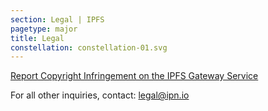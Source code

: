```yaml
---
section: Legal | IPFS
pagetype: major
title: Legal
constellation: constellation-01.svg
---
```


[Report Copyright Infringement on the IPFS Gateway Service](https://docs.google.com/a/andyet.com/forms/d/1fXchtQEQ6WDjedSk46ZZiye8vl4UxvyRZiltSOv2huc/viewform)

For all other inquiries, contact: [legal@ipn.io](mailto:legal@ipn.io)
